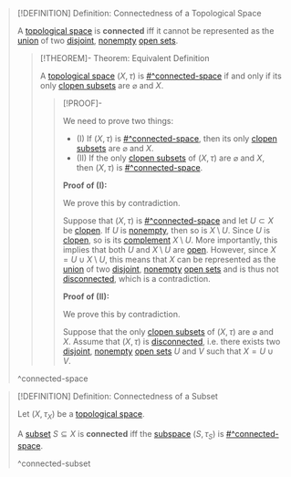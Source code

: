 >[!DEFINITION] Definition: Connectedness of a Topological Space
>
>A [topological space](../Topological%20Spaces/Topological%20Space.md) is **connected** iff it cannot be represented as the [union](../../Set%20Theory/Operations%20with%20Sets/Union.md) of two [disjoint](../../Set%20Theory/Disjoint%20Sets.md), [nonempty](../../Set%20Theory/The%20Empty%20Set.md) [open sets](../Topological%20Spaces/Open%20Subset.md).
>
>>[!THEOREM]- Theorem: Equivalent Definition
>>
>>A [topological space](../Topological%20Spaces/Topological%20Space.md) $(X, \tau)$ is [#^connected-space](#^connected-space) if and only if its only [clopen subsets](../Topological%20Spaces/Clopen%20Set.md) are $\varnothing$ and $X$.
>>
>>>[!PROOF]-
>>>
>>>We need to prove two things:
>>>- (I) If $(X, \tau)$ is [#^connected-space](#^connected-space), then its only [clopen subsets](../Topological%20Spaces/Clopen%20Set.md) are $\varnothing$ and $X$.
>>>- (II) If the only [clopen subsets](../Topological%20Spaces/Clopen%20Set.md) of $(X, \tau)$ are $\varnothing$ and $X$, then $(X, \tau)$ is [#^connected-space](#^connected-space).
>>>
>>>**Proof of (I):**
>>>
>>>We prove this by contradiction.
>>>
>>>Suppose that $(X, \tau)$ is [#^connected-space](#^connected-space) and let $U \subset X$ be [clopen](../Topological%20Spaces/Clopen%20Set.md). If $U$ is [nonempty](../../Set%20Theory/The%20Empty%20Set.md), then so is $X \setminus U$. Since $U$ is [clopen](../Topological%20Spaces/Clopen%20Set.md), so is its [complement](../../Set%20Theory/Complement.md) $X \setminus U$.  More importantly, this implies that both $U$ and $X \setminus U$ are [open](../Topological%20Spaces/Open%20Subset.md). However, since $X = U \cup X\setminus U$, this means that $X$ can be represented as the [union](../../Set%20Theory/Operations%20with%20Sets/Union.md) of two [disjoint](../../Set%20Theory/Disjoint%20Sets.md), [nonempty](../../Set%20Theory/The%20Empty%20Set.md) [open sets](../Topological%20Spaces/Open%20Subset.md) and is thus not [disconnected](Disconnectedness.md), which is a contradiction.
>>>
>>>**Proof of (II):**
>>>
>>>We prove this by contradiction.
>>>
>>>Suppose that the only [clopen subsets](../Topological%20Spaces/Clopen%20Set.md) of $(X, \tau)$ are $\varnothing$ and $X$. Assume that $(X, \tau)$ is [disconnected](Disconnectedness.md), i.e. there exists two [disjoint](../../Set%20Theory/Disjoint%20Sets.md), [nonempty](../../Set%20Theory/The%20Empty%20Set.md) [open sets](../Topological%20Spaces/Open%20Subset.md) $U$ and $V$ such that $X = U \cup V$.
>>>
>>>
>>
>>
>
>^connected-space
>

>[!DEFINITION] Definition: Connectedness of a Subset
>
>Let $(X, \tau_X)$ be a [topological space](../Topological%20Spaces/Topological%20Space.md).
>
>A [subset](../../Set%20Theory/Subset.md) $S \subseteq X$ is **connected** iff the [subspace](../Subspaces/Topological%20Subspace.md) $(S, \tau_S)$ is [#^connected-space](#^connected-space).
>
>^connected-subset
>